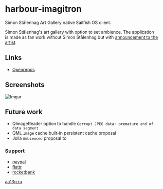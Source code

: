 # harbour-imagitron
Simon Stålenhag Art Gallery native Sailfish OS client.

Simon Stålenhag's art gallery with option to set ambience. The application is made as fan work without Simon Stålenhag but with [announcement to the artist](https://twitter.com/a_andreyev/status/763018460670590976).

## Links
+ [Openrepos](https://openrepos.net/content/aa13q/simon-stalenhag-imagitron-art-gallery)
## Screenshots
![Imgur](http://i.imgur.com/cLU8wmI.png)
## Future work
+ QImageReader option to handle `Corrupt JPEG data: premature end of data segment`
+ QML `Image` cache built-in persistent cache proposal
+ Jolla `Ambienced` proposal to 
### Support
+ [paypal](https://paypal.me/aa13q)
+ [flattr](https://flattr.com/profile/aa13q)
+ [rocketbank](https://rocketbank.ru/aa13q-alexey-andreyev)

[aa13q.ru](https://aa13q.ru/)
